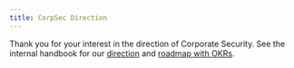 ```yaml
---
title: CorpSec Direction
---
```


Thank you for your interest in the direction of Corporate Security. See the internal handbook for our [direction](https://internal.gitlab.com/handbook/security/corporate/direction) and [roadmap with OKRs](https://internal.gitlab.com/handbook/security/corporate/direction).

